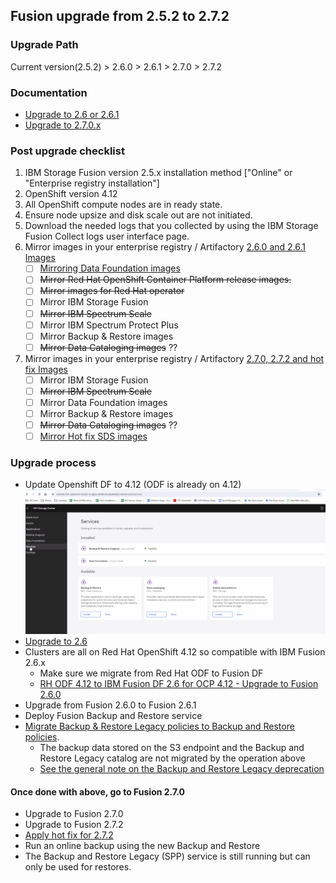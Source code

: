 ## Fusion upgrade from 2.5.2 to 2.7.2

### Upgrade Path
Current version(2.5.2) > 2.6.0 > 2.6.1 > 2.7.0 > 2.7.2

### Documentation
- [Upgrade to 2.6 or 2.6.1](https://www.ibm.com/docs/en/storage-fusion/2.6?topic=upgrading-storage-fusion)
- [Upgrade to 2.7.0.x](https://www.ibm.com/docs/en/storage-fusion-software/2.7.x?topic=upgrading-storage-fusion)

### Post upgrade checklist
1. IBM Storage Fusion version 2.5.x installation method ["Online" or "Enterprise registry installation"]
2. OpenShift version 4.12
3. All OpenShift compute nodes are in ready state.
4. Ensure node upsize and disk scale out are not initiated.
5. Download the needed logs that you collected by using the IBM Storage Fusion Collect logs user interface page.
6. Mirror images in your enterprise registry / Artifactory [2.6.0 and 2.6.1 Images](https://www.ibm.com/docs/en/storage-fusion/2.6?topic=registry-mirroring-storage-fusion-images)
   - [ ] [Mirroring Data Foundation images](https://www.ibm.com/docs/en/storage-fusion/2.6?topic=myier-mirroring-data-foundation-images-deployed-openshift-container-platform-version-412#sds_odf_mirror_images__step_hdp_5j5_fyb)
   - [ ] ~~Mirror Red Hat OpenShift Container Platform release images.~~
   - [ ] ~~Mirror images for Red Hat operator~~
   - [ ] Mirror IBM Storage Fusion
   - [ ] ~~Mirror IBM Spectrum Scale~~
   - [ ] Mirror IBM Spectrum Protect Plus
   - [ ] Mirror Backup & Restore images
   - [ ] ~~Mirror Data Cataloging images~~ ??
7. Mirror images in your enterprise registry / Artifactory [2.7.0, 2.7.2 and hot fix Images](https://www.ibm.com/docs/en/storage-fusion-software/2.7.x?topic=installation-mirroring-your-images-enterprise-registry)
   - [ ] Mirror IBM Storage Fusion
   - [ ] ~~Mirror IBM Spectrum Scale~~
   - [ ] Mirror Data Foundation images
   - [ ] Mirror Backup & Restore images
   - [ ] ~~Mirror Data Cataloging images~~ ??
   - [ ] [Mirror Hot fix SDS images](https://www.ibm.com/support/pages/node/7148289?myns=swgother&mynp=OCSSFETU&mync=E&cm_sp=swgother-_-OCSSFETU-_-E)

### Upgrade process
- Update Openshift DF to 4.12 (ODF is already on 4.12)
![Fusion Servives version](https://github.com/sanjitc/Cloud-Pak-for-Data/blob/main/images/Fusion-Services.png)
- [Upgrade to 2.6](https://www.ibm.com/docs/en/storage-fusion/2.6?topic=upgrading-storage-fusion)
- Clusters are all on Red Hat OpenShift 4.12 so compatible with IBM Fusion 2.6.x
  - Make sure we migrate from Red Hat ODF to Fusion DF
  - [RH ODF 4.12 to IBM Fusion DF 2.6 for OCP 4.12 - Upgrade to Fusion 2.6.0](https://www.ibm.com/docs/en/storage-fusion/2.6?topic=usf-upgrading-red-hat-openshift-data-foundation-412-storage-fusion-data-foundation-412)
- Upgrade from Fusion 2.6.0 to Fusion 2.6.1
- Deploy Fusion Backup and Restore service
- [Migrate Backup & Restore Legacy policies to Backup and Restore policies](https://www.ibm.com/docs/en/sfhs/2.7.x?topic=restore-migrating-from-backup-legacy).
  - The backup data stored on the S3 endpoint and the Backup and Restore Legacy catalog are not migrated by the operation above
  - [See the general note on the Backup and Restore Legacy deprecation](https://www.ibm.com/docs/en/storage-fusion-software/2.7.x?topic=services-upgrade-prerequisites-backup-restore)
    
#### Once done with above, go to Fusion 2.7.0
- Upgrade to Fusion 2.7.0
- Upgrade to Fusion 2.7.2
- [Apply hot fix for 2.7.2](https://www.ibm.com/support/pages/node/7148289?myns=swgother&mynp=OCSSFETU&mync=E&cm_sp=swgother-_-OCSSFETU-_-E)
- Run an online backup using the new Backup and Restore
- The Backup and Restore Legacy (SPP) service is still running but can only be used for restores.

